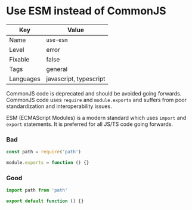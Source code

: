 # Use ESM instead of CommonJS

| Key       | Value                  |
| --------- | ---------------------- |
| Name      | `use-esm`              |
| Level     | error                  |
| Fixable   | false                  |
| Tags      | general                |
| Languages | javascript, typescript |

CommonJS code is deprecated and should be avoided going forwards. CommonJS code uses `require` and `module.exports` and suffers from poor standardization and interoperability issues.

ESM (ECMAScript Modules) is a modern standard which uses `import` and `export` statements. It is preferred for all JS/TS code going forwards.

### Bad

```js
const path = require('path')

module.exports = function () {}
```

### Good

```js
import path from 'path'

export default function () {}
```
